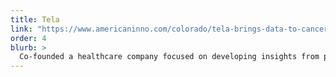 ```yaml
---
title: Tela
link: "https://www.americaninno.com/colorado/tela-brings-data-to-cancer-treatment/"
order: 4
blurb: >
  Co-founded a healthcare company focused on developing insights from patient reported oncology data
---
```

